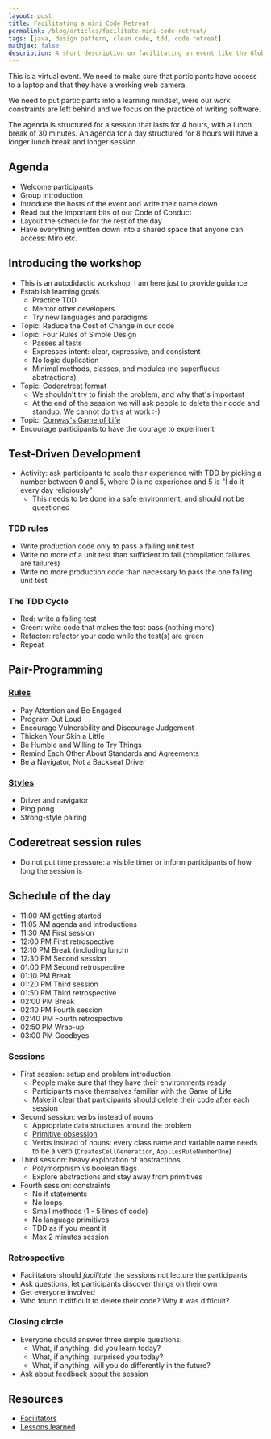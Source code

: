 ```yaml
---
layout: post
title: Facilitating a mini Code Retreat
permalink: /blog/articles/facilitate-mini-code-retreat/
tags: [java, design pattern, clean code, tdd, code retreat]
mathjax: false
description: A short description on facilitating an event like the Global Day of Code Retreat
---
```


This is a virtual event. We need to make sure that participants have access to a laptop and that they have a working web camera.

We need to put participants into a learning mindset, were our work constraints are left behind and we focus on the practice of writing software.

The agenda is structured for a session that lasts for 4 hours, with a lunch break of 30 minutes. An agenda for a day structured for 8 hours will have a longer lunch break and longer session.

## Agenda

* Welcome participants
* Group introduction
* Introduce the hosts of the event and write their name down
* Read out the important bits of our Code of Conduct
* Layout the schedule for the rest of the day
* Have everything written down into a shared space that anyone can access: Miro etc.

## Introducing the workshop

* This is an autodidactic workshop, I am here just to provide guidance
* Establish learning goals
    * Practice TDD
    * Mentor other developers
    * Try new languages and paradigms
* Topic: Reduce the Cost of Change in our code
* Topic: Four Rules of Simple Design
    * Passes al tests
    * Expresses intent: clear, expressive, and consistent
    * No logic duplication
    * Minimal methods, classes, and modules (no superfluous abstractions)
* Topic: Coderetreat format
    * We shouldn't try to finish the problem, and why that's important
    * At the end of the session we will ask people to delete their code and standup. We cannot do this at work :-)
* Topic: [Conway's Game of Life](https://en.wikipedia.org/wiki/Conways_Game_of_Life)
* Encourage participants to have the courage to experiment

## Test-Driven Development

* Activity: ask participants to scale their experience with TDD by picking a number between 0 and 5, where 0 is no experience and 5 is "I do it every day religiously"
    * This needs to be done in a safe environment, and should not be questioned

### TDD rules

* Write production code only to pass a failing unit test
* Write no more of a unit test than sufficient to fail (compilation failures are failures)
* Write no more production code than necessary to pass the one failing unit test

### The TDD Cycle

* Red: write a failing test
* Green: write code that makes the test pass (nothing more)
* Refactor: refactor your code while the test(s) are green
* Repeat

## Pair-Programming

### [Rules](https://www.cprime.com/resources/blog/etiquette-for-pair-programming/)

* Pay Attention and Be Engaged
* Program Out Loud
* Encourage Vulnerability and Discourage Judgement
* Thicken Your Skin a Little
* Be Humble and Willing to Try Things
* Remind Each Other About Standards and Agreements
* Be a Navigator, Not a Backseat Driver

### [Styles](https://martinfowler.com/articles/on-pair-programming.html)

* Driver and navigator
* Ping pong
* Strong-style pairing

## Coderetreat session rules

* Do not put time pressure: a visible timer or inform participants of how long the session is

## Schedule of the day

* 11:00 AM getting started
* 11:05 AM agenda and introductions
* 11:30 AM First session
* 12:00 PM First retrospective
* 12:10 PM Break (including lunch)
* 12:30 PM Second session
* 01:00 PM Second retrospective
* 01:10 PM Break
* 01:20 PM Third session
* 01:50 PM Third retrospective
* 02:00 PM Break
* 02:10 PM Fourth session
* 02:40 PM Fourth retrospective
* 02:50 PM Wrap-up
* 03:00 PM Goodbyes

### Sessions

* First session: setup and problem introduction
    * People make sure that they have their environments ready
    * Participants make themselves familiar with the Game of Life
    * Make it clear that participants should delete their code after each session
* Second session: verbs instead of nouns
    * Appropriate data structures around the problem
    * [Primitive obsession](https://wiki.c2.com/?PrimitiveObsession)
    * Verbs instead of nouns: every class name and variable name needs to be a verb (`CreatesCellGeneration`, `AppliesRuleNumberOne`)
* Third session: heavy exploration of abstractions 
    * Polymorphism vs boolean flags
    * Explore abstractions and stay away from primitives
* Fourth session: constraints
    * No if statements
    * No loops
    * Small methods (1 - 5 lines of code)
    * No language primitives
    * TDD as if you meant it
    * Max 2 minutes session

### Retrospective

* Facilitators should _facilitate_ the sessions not lecture the participants
* Ask questions, let participants discover things on their own
* Get everyone involved
* Who found it difficult to delete their code? Why it was difficult?

### Closing circle

* Everyone should answer three simple questions:
    * What, if anything, did you learn today?
    * What, if anything, surprised you today?
    * What, if anything, will you do differently in the future?
* Ask about feedback about the session

## Resources

* [Facilitators](https://www.coderetreat.org/facilitators/facilitation/)
* [Lessons learned](https://alexbolboaca.ro/coderetreat/how-to-organize-a-code-retreat)
